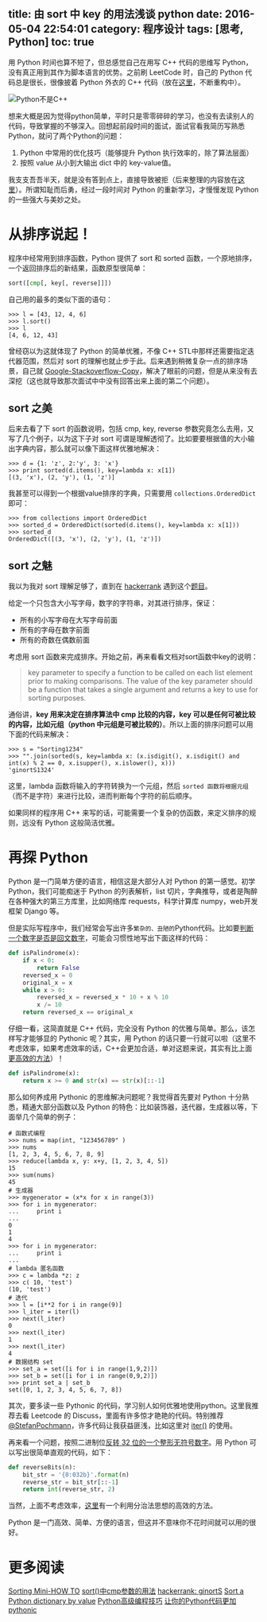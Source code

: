 title: 由 sort 中 key 的用法浅谈 python
date: 2016-05-04 22:54:01
category: 程序设计
tags: [思考, Python]
toc: true
---

用 Python 时间也算不短了，但总感觉自己在用写 C++ 代码的思维写 Python，没有真正用到其作为脚本语言的优势。之前刷 LeetCode 时，自己的 Python 代码总是很长，很像披着 Python 外衣的 C++ 代码（放在[这里](https://github.com/xuelangZF/LeetCode)，不断重构中）。

![Python不是C++][1]

<!-- more -->

想来大概是因为觉得python简单，平时只是零零碎碎的学习，也没有去读别人的代码，导致掌握的不够深入。回想起前段时间的面试，面试官看我简历写熟悉Python，就问了两个Python的问题：

1. Python 中常用的优化技巧（能够提升 Python 执行效率的，除了算法层面）
2. 按照 value 从小到大输出 dict 中的 key-value值。

我支支吾吾半天，就是没有答到点上，直接导致被拒（后来整理的内容放在[这里](https://github.com/xuelangZF/CS_Offer/blob/master/Python.md)）。所谓知耻而后勇，经过一段时间对 Python 的重新学习，才慢慢发现 Python 的一些强大与美妙之处。

# 从排序说起！

程序中经常用到排序函数，Python 提供了 sort 和 sorted 函数，一个原地排序，一个返回排序后的新结果，函数原型很简单：

```python
sort([cmp[, key[, reverse]]])
```

自己用的最多的类似下面的语句：

```
>>> l = [43, 12, 4, 6]
>>> l.sort()
>>> l
[4, 6, 12, 43]
```

曾经窃以为这就体现了 Python 的简单优雅，不像 C++ STL中那样还需要指定迭代器范围，然后对 sort 的理解也就止步于此。后来遇到稍微复杂一点的排序场景，自己就 [Google-Stackoverflow-Copy](http://blog.csdn.net/foruok/article/details/44870749)，解决了眼前的问题，但是从来没有去深挖（这也就导致那次面试中中没有回答出来上面的第二个问题）。

## sort 之美

后来去看了下 sort 的函数说明，包括 cmp, key, reverse 参数究竟怎么去用，又写了几个例子，以为这下子对 sort 可谓是理解透彻了。比如要要根据值的大小输出字典内容，那么就可以像下面这样优雅地解决：

```
>>> d = {1: 'z', 2:'y', 3: 'x'}
>>> print sorted(d.items(), key=lambda x: x[1])
[(3, 'x'), (2, 'y'), (1, 'z')]
```

我甚至可以得到一个根据value排序的字典，只需要用 `collections.OrderedDict` 即可：

```
>>> from collections import OrderedDict
>>> sorted_d = OrderedDict(sorted(d.items(), key=lambda x: x[1]))
>>> sorted_d
OrderedDict([(3, 'x'), (2, 'y'), (1, 'z')])
```

## sort 之魅

我以为我对 sort 理解足够了，直到在 [hackerrank](https://www.hackerrank.com) 遇到这个[题目](https://www.hackerrank.com/challenges/ginorts)。

给定一个只包含大小写字母，数字的字符串，对其进行排序，保证：

* 所有的小写字母在大写字母前面
* 所有的字母在数字前面
* 所有的奇数在偶数前面

考虑用 sort 函数来完成排序。开始之前，再来看看文档对sort函数中key的说明：

> key parameter to specify a function to be called on each list element prior to making comparisons.  The value of the key parameter should be a function that takes a single argument and returns a key to use for sorting purposes.

通俗讲，**key 用来决定在排序算法中 cmp 比较的内容，key 可以是任何可被比较的内容，比如元组（python 中元组是可被比较的）**。所以上面的排序问题可以用下面的代码来解决：

```
>>> s = "Sorting1234"
>>> "".join(sorted(s, key=lambda x: (x.isdigit(), x.isdigit() and int(x) % 2 == 0, x.isupper(), x.islower(), x)))
'ginortS1324'
```

这里，lambda 函数将输入的字符转换为一个元组，然后 `sorted 函数将根据元组`（而不是字符）来进行比较，进而判断每个字符的前后顺序。

如果同样的程序用 C++ 来写的话，可能需要一个复杂的仿函数，来定义排序的规则，远没有 Python 这般简洁优雅。

# 再探 Python

Python 是一门简单方便的语言，相信这是大部分人对 Python 的第一感觉。初学 Python，我们可能痴迷于 Python 的列表解析，list 切片，字典推导，或者是陶醉在各种强大的第三方库里，比如网络库 requests，科学计算库 numpy，web开发框架 Django 等。

但是实际写程序中，我们经常会写出许多`繁杂的、丑陋的`Python代码。比如要[判断一个数字是否是回文数字](https://leetcode.com/problems/palindrome-number/)，可能会习惯性地写出下面这样的代码：

```python
def isPalindrome(x):
    if x < 0:
        return False
    reversed_x = 0
    original_x = x
    while x > 0:
        reversed_x = reversed_x * 10 + x % 10
        x /= 10
    return reversed_x == original_x
```

仔细一看，这简直就是 C++ 代码，完全没有 Python 的优雅与简单。那么，该怎样写才能够显的 Pythonic 呢？其实，用 Python 的话只要一行就可以啦（这里不考虑效率，如果考虑效率的话，C++会更加合适，单对这题来说，其实有比上面[更高效的方法](https://leetcode.com/discuss/33500/an-easy-lines-code-only-reversing-till-half-and-then-compare)）！

```python
def isPalindrome(x):
    return x >= 0 and str(x) == str(x)[::-1]
```

那么如何养成用 Pythonic 的思维解决问题呢？我觉得首先要对 Python 十分熟悉，精通大部分函数以及 Python 的特色：比如装饰器，迭代器，生成器以等，下面举几个简单的例子：

```
# 函数式编程
>>> nums = map(int, "123456789" )
>>> nums
[1, 2, 3, 4, 5, 6, 7, 8, 9]
>>> reduce(lambda x, y: x+y, [1, 2, 3, 4, 5])
15
>>> sum(nums)
45
# 生成器
>>> mygenerator = (x*x for x in range(3))
>>> for i in mygenerator:
...     print i
...
0
1
4
>>> for i in mygenerator:
...     print i
...
# lambda 匿名函数
>>> c = lambda *z: z
>>> c( 10, 'test')
(10, 'test')
# 迭代
>>> l = [i**2 for i in range(9)]
>>> l_iter = iter(l)
>>> next(l_iter)
0
>>> next(l_iter)
1
>>> next(l_iter)
4
# 数据结构 set
>>> set_a = set([i for i in range(1,9,2)])
>>> set_b = set([i for i in range(0,9,2)])
>>> print set_a | set_b
set([0, 1, 2, 3, 4, 5, 6, 7, 8])
```

其次，要多读一些 Pythonic 的代码，学习别人如何优雅地使用python。这里我推荐去看 Leetcode 的 Discuss，里面有许多惊才艳艳的代码。特别推荐 [@StefanPochmann](https://leetcode.com/discuss/user/StefanPochmann)，许多代码让我获益匪浅，比如这里对 [iter()](https://leetcode.com/discuss/66147/recursive-preorder-python-and-c-o-n) 的使用。

再来看一个问题，按照二进制位[反转 32 位的一个整形无符号数字](https://leetcode.com/problems/reverse-bits/)。用 Python 可以写出很简单直观的代码，如下：

```python
def reverseBits(n):
    bit_str = '{0:032b}'.format(n)
    reverse_str = bit_str[::-1]
    return int(reverse_str, 2)
```

当然，上面不考虑效率，[这里](https://leetcode.com/discuss/27405/o-1-bit-operation-c-solution-8ms)有一个利用分治法思想的高效的方法。

Python 是一门高效、简单、方便的语言，但这并不意味你不花时间就可以用的很好。

# 更多阅读

[Sorting Mini-HOW TO](https://wiki.python.org/moin/HowTo/Sorting)
[sort()中cmp参数的用法](https://segmentfault.com/q/1010000000405289)
[hackerrank: ginortS](https://www.hackerrank.com/challenges/ginorts/forum)
[Sort a Python dictionary by value](http://stackoverflow.com/questions/613183/sort-a-python-dictionary-by-value)
[Python高级编程技巧](http://python.jobbole.com/61171/)
[让你的Python代码更加pythonic](http://wuzhiwei.net/be_pythonic/)

[1]: https://slefboot-1251736664.cos.ap-beijing.myqcloud.com/20160504_pythonic_cpp.png

